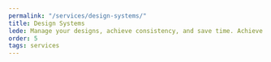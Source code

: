 ```yaml
---
permalink: "/services/design-systems/"
title: Design Systems
lede: Manage your designs, achieve consistency, and save time. Achieve unparalleled consistency while freeing up your designers and developers by letting me implement a design system for you company.
order: 5
tags: services
---
```

